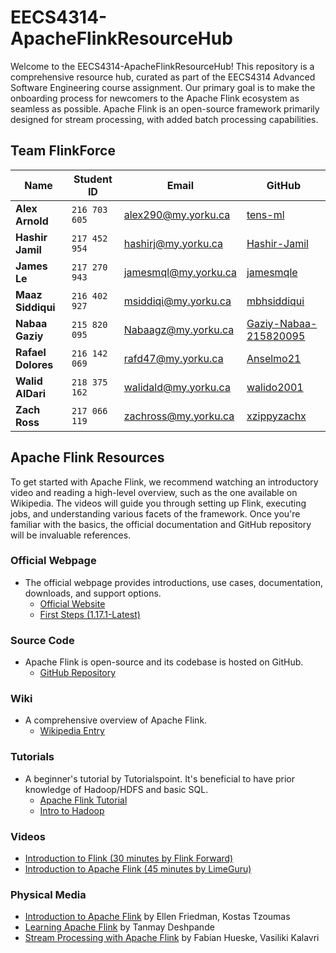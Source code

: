 # EECS4314-ApacheFlinkResourceHub

Welcome to the EECS4314-ApacheFlinkResourceHub! This repository is a comprehensive resource hub, curated as part of the EECS4314 Advanced Software Engineering course assignment. Our primary goal is to make the onboarding process for newcomers to the Apache Flink ecosystem as seamless as possible. Apache Flink is an open-source framework primarily designed for stream processing, with added batch processing capabilities.

## Team FlinkForce

| **Name**         | **Student ID**  | **Email**                                                                                     | **GitHub**                                                                                     |
|------------------|-----------------|------------------------------------------------------------------------------------------------|------------------------------------------------------------------------------------------------|
| **Alex Arnold**  | `216 703 605`     | [alex290@my.yorku.ca](mailto:alex290@my.yorku.ca)                                             | [tens-ml](https://github.com/tens-ml)                                                          |
| **Hashir Jamil** | `217 452 954`   | [hashirj@my.yorku.ca](mailto:hashirj@my.yorku.ca)                                             | [Hashir-Jamil](https://github.com/Hashir-Jamil)                                                |
| **James Le**     | `217 270 943`     | [jamesmql@my.yorku.ca](mailto:jamesmql@my.yorku.ca)                                           | [jamesmqle](https://github.com/jamesmqle)                                                      |
| **Maaz Siddiqui**| `216 402 927`     | [msiddiqi@my.yorku.ca](mailto:msiddiqi@my.yorku.ca)                                           | [mbhsiddiqui](https://github.com/mbhsiddiqui)                                                  |
| **Nabaa Gaziy**  | `215 820 095`     | [Nabaagz@my.yorku.ca](mailto:Nabaagz@my.yorku.ca)                                             | [Gaziy-Nabaa-215820095](https://github.com/Gaziy-Nabaa-215820095)                              |
| **Rafael Dolores**| `216 142 069`    | [rafd47@my.yorku.ca](mailto:rafd47@my.yorku.ca)                                               | [Anselmo21](https://github.com/Anselmo21)                                                      |
| **Walid AlDari** | `218 375 162`     | [walidald@my.yorku.ca](mailto:walidald@my.yorku.ca)                                           | [walido2001](https://github.com/walido2001)                                                                                               |
| **Zach Ross**    | `217 066 119`     | [zachross@my.yorku.ca](mailto:zachross@my.yorku.ca)                                           | [xzippyzachx](https://github.com/xzippyzachx)                                                  |

## Apache Flink Resources

To get started with Apache Flink, we recommend watching an introductory video and reading a high-level overview, such as the one available on Wikipedia. The videos will guide you through setting up Flink, executing jobs, and understanding various facets of the framework. Once you're familiar with the basics, the official documentation and GitHub repository will be invaluable references.

### Official Webpage

- The official webpage provides introductions, use cases, documentation, downloads, and support options.
  - [Official Website](https://flink.apache.org/)
  - [First Steps (1.17.1-Latest)](https://nightlies.apache.org/flink/flink-docs-release-1.17/docs/try-flink/local_installation/)

### Source Code

- Apache Flink is open-source and its codebase is hosted on GitHub.
  - [GitHub Repository](https://github.com/apache/flink)

### Wiki

- A comprehensive overview of Apache Flink.
  - [Wikipedia Entry](https://en.wikipedia.org/wiki/Apache_Flink)

### Tutorials

- A beginner's tutorial by Tutorialspoint. It's beneficial to have prior knowledge of Hadoop/HDFS and basic SQL.
  - [Apache Flink Tutorial](https://www.tutorialspoint.com/apache_flink/index.htm)
  - [Intro to Hadoop](https://www.tutorialspoint.com/hadoop/index.htm)

### Videos

- [Introduction to Flink (30 minutes by Flink Forward)](https://www.youtube.com/watch?v=RCP9-HdId9w)
- [Introduction to Apache Flink (45 minutes by LimeGuru)](https://www.youtube.com/watch?v=nfMANR13ZSA)

### Physical Media

- [Introduction to Apache Flink](https://www.oreilly.com/library/view/introduction-to-apache/9781491977132/) by Ellen Friedman, Kostas Tzoumas
- [Learning Apache Flink](https://www.amazon.com/Learning-Apache-Flink-Tanmay-Deshpande/dp/1786466228) by Tanmay Deshpande
- [Stream Processing with Apache Flink](https://www.kobo.com/ca/en/ebook/stream-processing-with-apache-flink) by Fabian Hueske, Vasiliki Kalavri
